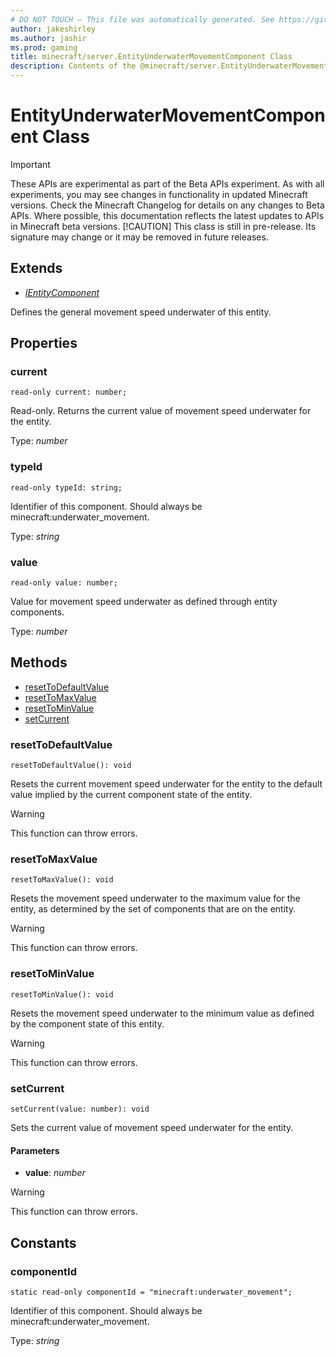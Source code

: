 ```yaml
---
# DO NOT TOUCH — This file was automatically generated. See https://github.com/mojang/minecraftapidocsgenerator to modify descriptions, examples, etc.
author: jakeshirley
ms.author: jashir
ms.prod: gaming
title: minecraft/server.EntityUnderwaterMovementComponent Class
description: Contents of the @minecraft/server.EntityUnderwaterMovementComponent class.
---
```

# EntityUnderwaterMovementComponent Class
>[!IMPORTANT]
>These APIs are experimental as part of the Beta APIs experiment. As with all experiments, you may see changes in functionality in updated Minecraft versions. Check the Minecraft Changelog for details on any changes to Beta APIs. Where possible, this documentation reflects the latest updates to APIs in Minecraft beta versions.
> [!CAUTION]
> This class is still in pre-release.  Its signature may change or it may be removed in future releases.

## Extends
- [*IEntityComponent*](IEntityComponent.md)

Defines the general movement speed underwater of this entity.

## Properties

### **current**
`read-only current: number;`

Read-only. Returns the current value of movement speed underwater for the entity.

Type: *number*

### **typeId**
`read-only typeId: string;`

Identifier of this component. Should always be minecraft:underwater_movement.

Type: *string*

### **value**
`read-only value: number;`

Value for movement speed underwater as defined through entity components.

Type: *number*

## Methods
- [resetToDefaultValue](#resettodefaultvalue)
- [resetToMaxValue](#resettomaxvalue)
- [resetToMinValue](#resettominvalue)
- [setCurrent](#setcurrent)

### **resetToDefaultValue**
`
resetToDefaultValue(): void
`

Resets the current movement speed underwater for the entity to the default value implied by the current component state of the entity.

> [!WARNING]
> This function can throw errors.

### **resetToMaxValue**
`
resetToMaxValue(): void
`

Resets the movement speed underwater to the maximum value for the entity, as determined by the set of components that are on the entity.

> [!WARNING]
> This function can throw errors.

### **resetToMinValue**
`
resetToMinValue(): void
`

Resets the movement speed underwater to the minimum value as defined by the component state of this entity.

> [!WARNING]
> This function can throw errors.

### **setCurrent**
`
setCurrent(value: number): void
`

Sets the current value of movement speed underwater for the entity.

#### **Parameters**
- **value**: *number*

> [!WARNING]
> This function can throw errors.

## Constants

### **componentId**
`static read-only componentId = "minecraft:underwater_movement";`

Identifier of this component. Should always be minecraft:underwater_movement.

Type: *string*
